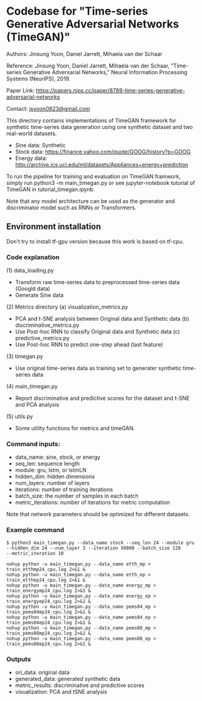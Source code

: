 # Codebase for "Time-series Generative Adversarial Networks (TimeGAN)"

Authors: Jinsung Yoon, Daniel Jarrett, Mihaela van der Schaar

Reference: Jinsung Yoon, Daniel Jarrett, Mihaela van der Schaar, 
"Time-series Generative Adversarial Networks," 
Neural Information Processing Systems (NeurIPS), 2019.
 
Paper Link: https://papers.nips.cc/paper/8789-time-series-generative-adversarial-networks

Contact: jsyoon0823@gmail.com

This directory contains implementations of TimeGAN framework for synthetic time-series data generation
using one synthetic dataset and two real-world datasets.

-   Sine data: Synthetic
-   Stock data: https://finance.yahoo.com/quote/GOOG/history?p=GOOG
-   Energy data: http://archive.ics.uci.edu/ml/datasets/Appliances+energy+prediction

To run the pipeline for training and evaluation on TimeGAN framwork, simply run 
python3 -m main_timegan.py or see jupyter-notebook tutorial of TimeGAN in tutorial_timegan.ipynb.

Note that any model architecture can be used as the generator and 
discriminator model such as RNNs or Transformers. 

## Environment installation
Don't try to install tf-gpu version because this work is based on tf-cpu.

### Code explanation

(1) data_loading.py
- Transform raw time-series data to preprocessed time-series data (Googld data)
- Generate Sine data

(2) Metrics directory
  (a) visualization_metrics.py
  - PCA and t-SNE analysis between Original data and Synthetic data
  (b) discriminative_metrics.py
  - Use Post-hoc RNN to classify Original data and Synthetic data
  (c) predictive_metrics.py
  - Use Post-hoc RNN to predict one-step ahead (last feature)

(3) timegan.py
- Use original time-series data as training set to generater synthetic time-series data

(4) main_timegan.py
- Report discriminative and predictive scores for the dataset and t-SNE and PCA analysis

(5) utils.py
- Some utility functions for metrics and timeGAN.

### Command inputs:

-   data_name: sine, stock, or energy
-   seq_len: sequence length
-   module: gru, lstm, or lstmLN
-   hidden_dim: hidden dimensions
-   num_layers: number of layers
-   iterations: number of training iterations
-   batch_size: the number of samples in each batch
-   metric_iterations: number of iterations for metric computation

Note that network parameters should be optimized for different datasets.

### Example command

```shell
$ python3 main_timegan.py --data_name stock --seq_len 24 --module gru
--hidden_dim 24 --num_layer 3 --iteration 50000 --batch_size 128 
--metric_iteration 10
```

```shell
nohup python -u main_timegan.py --data_name etth_mp > train_etthmp24_cpu.log 2>&1 &
nohup python -u main_timegan.py --data_name etth_ep > train_etthep24_cpu.log 2>&1 &
nohup python -u main_timegan.py --data_name energy_mp > train_energymp24_cpu.log 2>&1 &
nohup python -u main_timegan.py --data_name energy_ep > train_energyep24_cpu.log 2>&1 &
nohup python -u main_timegan.py --data_name pems04_mp > train_pems04mp24_cpu.log 2>&1 &
nohup python -u main_timegan.py --data_name pems04_ep > train_pems04ep24_cpu.log 2>&1 &
nohup python -u main_timegan.py --data_name pems08_mp > train_pems08mp24_cpu.log 2>&1 &
nohup python -u main_timegan.py --data_name pems08_ep > train_pems08ep24_cpu.log 2>&1 &
```

### Outputs

-   ori_data: original data
-   generated_data: generated synthetic data
-   metric_results: discriminative and predictive scores
-   visualization: PCA and tSNE analysis